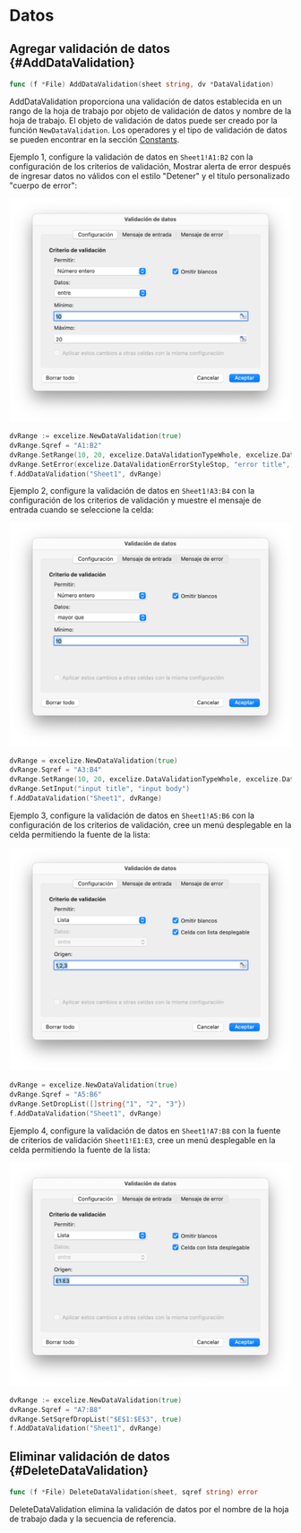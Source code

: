 # Datos

## Agregar validación de datos {#AddDataValidation}

```go
func (f *File) AddDataValidation(sheet string, dv *DataValidation)
```

AddDataValidation proporciona una validación de datos establecida en un rango de la hoja de trabajo por objeto de validación de datos y nombre de la hoja de trabajo. El objeto de validación de datos puede ser creado por la función `NewDataValidation`. Los operadores y el tipo de validación de datos se pueden encontrar en la sección [Constants](constants.md).

Ejemplo 1, configure la validación de datos en `Sheet1!A1:B2` con la configuración de los criterios de validación, Mostrar alerta de error después de ingresar datos no válidos con el estilo "Detener" y el título personalizado "cuerpo de error":

<p align="center"><img width="683" src="./images/data_validation_01.png" alt="Validación de datos"></p>

```go
dvRange := excelize.NewDataValidation(true)
dvRange.Sqref = "A1:B2"
dvRange.SetRange(10, 20, excelize.DataValidationTypeWhole, excelize.DataValidationOperatorBetween)
dvRange.SetError(excelize.DataValidationErrorStyleStop, "error title", "cuerpo de error")
f.AddDataValidation("Sheet1", dvRange)
```

Ejemplo 2, configure la validación de datos en `Sheet1!A3:B4` con la configuración de los criterios de validación y muestre el mensaje de entrada cuando se seleccione la celda:

<p align="center"><img width="683" src="./images/data_validation_02.png" alt="Validación de datos"></p>

```go
dvRange = excelize.NewDataValidation(true)
dvRange.Sqref = "A3:B4"
dvRange.SetRange(10, 20, excelize.DataValidationTypeWhole, excelize.DataValidationOperatorGreaterThan)
dvRange.SetInput("input title", "input body")
f.AddDataValidation("Sheet1", dvRange)
```

Ejemplo 3, configure la validación de datos en `Sheet1!A5:B6` con la configuración de los criterios de validación, cree un menú desplegable en la celda permitiendo la fuente de la lista:

<p align="center"><img width="683" src="./images/data_validation_03.png" alt="Validación de datos"></p>

```go
dvRange = excelize.NewDataValidation(true)
dvRange.Sqref = "A5:B6"
dvRange.SetDropList([]string{"1", "2", "3"})
f.AddDataValidation("Sheet1", dvRange)
```

Ejemplo 4, configure la validación de datos en `Sheet1!A7:B8` con la fuente de criterios de validación `Sheet1!E1:E3`, cree un menú desplegable en la celda permitiendo la fuente de la lista:

<p align="center"><img width="683" src="./images/data_validation_04.png" alt="Validación de datos"></p>

```go
dvRange := excelize.NewDataValidation(true)
dvRange.Sqref = "A7:B8"
dvRange.SetSqrefDropList("$E$1:$E$3", true)
f.AddDataValidation("Sheet1", dvRange)
```

## Eliminar validación de datos {#DeleteDataValidation}

```go
func (f *File) DeleteDataValidation(sheet, sqref string) error
```

DeleteDataValidation elimina la validación de datos por el nombre de la hoja de trabajo dada y la secuencia de referencia.
